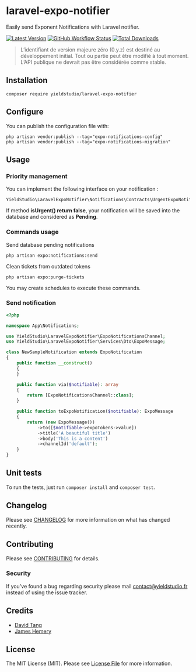 # laravel-expo-notifier

Easily send Exponent Notifications with Laravel notifier.

[![Latest Version](https://img.shields.io/github/release/yieldstudio/laravel-expo-notifier?style=flat-square)](https://github.com/yieldstudio/laravel-expo-notifier/releases)
[![GitHub Workflow Status](https://img.shields.io/github/workflow/status/yieldstudio/laravel-expo-notifier/tests?style=flat-square)](https://github.com/yieldstudio/laravel-expo-notifier/actions/workflows/tests.yml)
[![Total Downloads](https://img.shields.io/packagist/dt/yieldstudio/laravel-expo-notifier?style=flat-square)](https://packagist.org/packages/yieldstudio/laravel-expo-notifier)

> L’identifiant de version majeure zéro (0.y.z) est destiné au développement initial. Tout ou partie peut être modifié à tout moment. L’API publique ne devrait pas être considérée comme stable.

## Installation

	composer require yieldstudio/laravel-expo-notifier

## Configure

You can publish the configuration file with:

```shell
php artisan vendor:publish --tag="expo-notifications-config"
php artisan vendor:publish --tag="expo-notifications-migration"
```

## Usage

### Priority management

You can implement the following interface on your notification :
```
YieldStudio\LaravelExpoNotifier\Notifications\Contracts\UrgentExpoNotificationInterface
```

If method **isUrgent() return false**, your notification will be saved into the database and considered as **Pending**.


### Commands usage

Send database pending notifications
```
php artisan expo:notifications:send
```

Clean tickets from outdated tokens
```
php artisan expo:purge-tickets
```

You may create schedules to execute these commands.

### Send notification

```php
<?php

namespace App\Notifications;

use YieldStudio\LaravelExpoNotifier\ExpoNotificationsChannel;
use YieldStudio\LaravelExpoNotifier\Services\Dto\ExpoMessage;

class NewSampleNotification extends ExpoNotification
{
    public function __construct()
    {
    }

    public function via($notifiable): array
    {
        return [ExpoNotificationsChannel::class];
    }

    public function toExpoNotification($notifiable): ExpoMessage
    {
        return (new ExpoMessage())
            ->to([$notifiable->expoTokens->value])
            ->title('A beautiful title')
            ->body('This is a content')
            ->channelId('default');
    }
}
```

## Unit tests

To run the tests, just run `composer install` and `composer test`.

## Changelog

Please see [CHANGELOG](CHANGELOG.md) for more information on what has changed recently.

## Contributing

Please see [CONTRIBUTING](https://raw.githubusercontent.com/YieldStudio/.github/main/CONTRIBUTING.md) for details.

### Security

If you've found a bug regarding security please mail [contact@yieldstudio.fr](mailto:contact@yieldstudio.fr) instead of using the issue tracker.

## Credits

- [David Tang](https://github.com/dtangdev)
- [James Hemery](https://github.com/jameshemery)

## License

The MIT License (MIT). Please see [License File](LICENSE.md) for more information.
